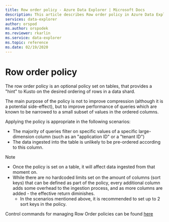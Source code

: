 ```yaml
---
title: Row order policy - Azure Data Explorer | Microsoft Docs
description: This article describes Row order policy in Azure Data Explorer.
services: data-explorer
author: orspod
ms.author: orspodek
ms.reviewer: rkarlin
ms.service: data-explorer
ms.topic: reference
ms.date: 02/19/2020
---
```

# Row order policy

The row order policy is an optional policy set on tables, that provides a "hint" to Kusto
on the desired ordering of rows in a data shard.

The main purpose of the policy is not to improve compression (although it is a potential
side-effect), but to improve performance of queries which are known to be narrowed to a
small subset of values in the ordered columns.

Applying the policy is appropriate in the following scenarios:
* The majority of queries filter on specific values of a specific large-dimension column 
  (such as an "application ID" or a "tenant ID")
* The data ingested into the table is unlikely to be pre-ordered according to this column.


> [!NOTE]
> * Once the policy is set on a table, it will affect data ingested from that moment on.
> * While there are no hardcoded limits set on the amount of columns (sort keys) that can be
defined as part of the policy, every additional column adds some overhead to the ingestion
process, and as more columns are added - the effective return diminishes.
>   * In the scenarios mentioned above, it is recommended to set up to 2 sort keys in the policy.


Control commands for managing Row Order policies can be found [here](../management/roworder-policy.md)
